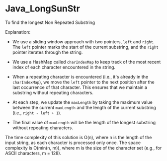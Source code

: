 # Java_LongSunStr

To find the longest Non Repeated Substring

Explanation:

- We use a sliding window approach with two pointers, `left` and `right`. The `left` pointer marks the start of the current substring, and the `right` pointer iterates through the string.

- We use a HashMap called `charIndexMap` to keep track of the most recent index of each character encountered in the string.

- When a repeating character is encountered (i.e., it's already in the `charIndexMap`), we move the `left` pointer to the next position after the last occurrence of that character. This ensures that we maintain a substring without repeating characters.

- At each step, we update the `maxLength` by taking the maximum value between the current `maxLength` and the length of the current substring (i.e., `right - left + 1`).

- The final value of `maxLength` will be the length of the longest substring without repeating characters.

The time complexity of this solution is O(n), where n is the length of the input string, as each character is processed only once. The space complexity is O(min(n, m)), where m is the size of the character set (e.g., for ASCII characters, m = 128).

